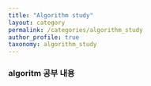 ```yaml
---
title: "Algorithm study"
layout: category
permalink: /categories/algorithm_study
author_profile: true
taxonomy: algorithm_study
---
```


### algoritm 공부 내용
